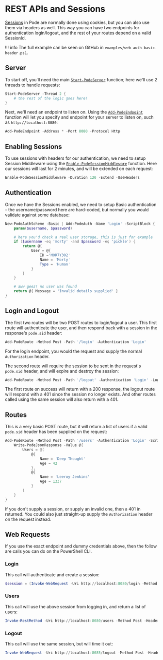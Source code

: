 # REST APIs and Sessions

[Sessions](../../../Middleware/Types/Sessions) in Pode are normally done using cookies, but you can also use them via headers as well. This way you can have two endpoints for authentication login/logout, and the rest of your routes depend on a valid SessionId.

!!! info
    The full example can be seen on GitHub in `examples/web-auth-basic-header.ps1`.

## Server

To start off, you'll need the main [`Start-PodeServer`](../../../../Functions/Core/Start-PodeServer) function; here we'll use 2 threads to handle requests:

```powershell
Start-PodeServer -Thread 2 {
    # the rest of the logic goes here!
}
```

Next, we'll need an endpoint to listen on. Using the [`Add-PodeEndpoint`](../../../../Functions/Core/Add-PodeEndpoint) function will let you specify and endpoint for your server to listen on, such as `http://localhost:8080`:

```powershell
Add-PodeEndpoint -Address * -Port 8080 -Protocol Http
```

## Enabling Sessions

To use sessions with headers for our authentication, we need to setup Session Middleware using the [`Enable-PodeSessionMiddleware`](../../../../Functions/Sessions/Enable-PodeSessionMiddleware) function. Here our sessions will last for 2 minutes, and will be extended on each request:

```powershell
Enable-PodeSessionMiddleware -Duration 120 -Extend -UseHeaders
```

## Authentication

Once we have the Sessions enabled, we need to setup Basic authentication - the username/password here are hard-coded, but normally you would validate against some database:

```powershell
New-PodeAuthScheme -Basic | Add-PodeAuth -Name 'Login' -ScriptBlock {
    param($username, $password)

    # here you'd check a real user storage, this is just for example
    if ($username -eq 'morty' -and $password -eq 'pickle') {
        return @{
            User = @{
                ID ='M0R7Y302'
                Name = 'Morty'
                Type = 'Human'
            }
        }
    }

    # aww geez! no user was found
    return @{ Message = 'Invalid details supplied' }
}
```

## Login and Logout

The first two routes will be two POST routes to login/logout a user. This first route will authenticate the user, and then respond back with a session in the response's `pode.sid` header:

```powershell
Add-PodeRoute -Method Post -Path '/login' -Authentication 'Login'
```

For the login endpoint, you would the request and supply the normal `Authorization` header.

The second route will require the session to be sent in the request's `pode.sid` header, and will expire and destroy the session:

```powershell
Add-PodeRoute -Method Post -Path '/logout' -Authentication 'Login' -Logout
```

The first route on success will return with a 200 response, the logout route will respond with a 401 since the session no longer exists. And other routes called using the same session will also return with a 401.

## Routes

This is a very basic POST route, but it will return a list of users if a valid `pode.sid` header has been supplied on the request:

```powershell
Add-PodeRoute -Method Post -Path '/users' -Authentication 'Login' -ScriptBlock {
    Write-PodeJsonResponse -Value @{
        Users = @(
            @{
                Name = 'Deep Thought'
                Age = 42
            },
            @{
                Name = 'Leeroy Jenkins'
                Age = 1337
            }
        )
    }
}
```

If you don't supply a session, or supply an invalid one, then a 401 in returned. You could also just straight-up supply the `Authorization` header on the request instead.

## Web Requests

If you use the exact endpoint and dummy credentials above, then the follow are calls you can do on the PowerShell CLI.

### Login

This call will authenticate and create a session:

```powershell
$session = (Invoke-WebRequest -Uri http://localhost:8080/login -Method Post -Headers @{ Authorization = 'Basic bW9ydHk6cGlja2xl' }).Headers['pode.sid'][0]
```

### Users

This call will use the above session from logging in, and return a list of users:

```powershell
Invoke-RestMethod -Uri http://localhost:8080/users -Method Post -Headers @{ 'pode.sid' = "$session" }
```

### Logout

This call will use the same session, but will time it out:

```powershell
Invoke-WebRequest -Uri http://localhost:8085/logout -Method Post -Headers @{ 'pode.sid' = "$session" }
```
